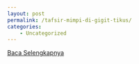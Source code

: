 ```yaml
---
layout: post
permalink: /tafsir-mimpi-di-gigit-tikus/
categories:
    - Uncategorized
---
```


[Baca Selengkapnya](/01)